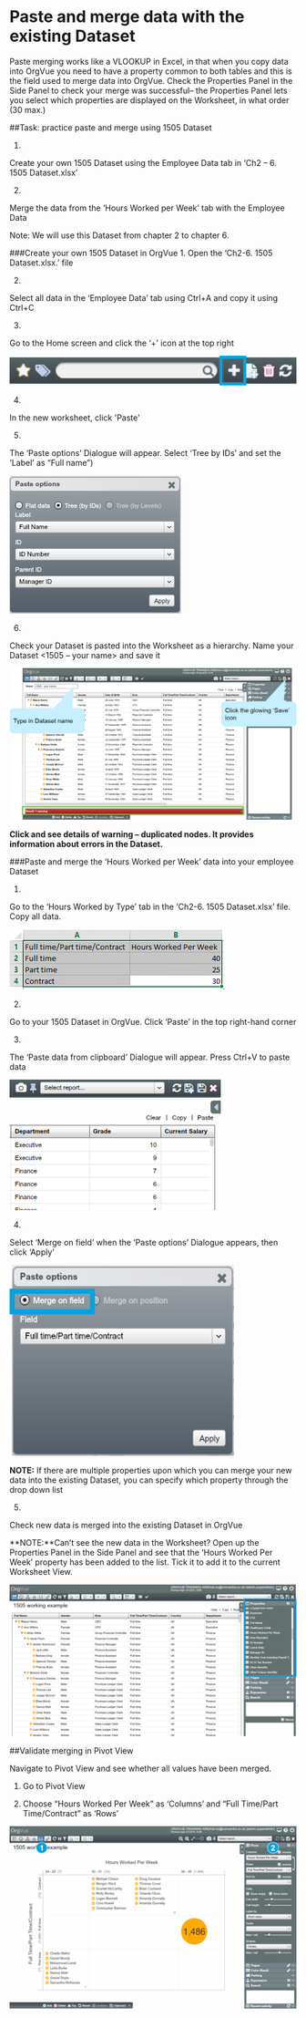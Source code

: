 # Paste and merge data with the existing Dataset

Paste merging works like a VLOOKUP in Excel, in that when you copy data into OrgVue you need to have a property common to both tables and this is the field used to merge data into OrgVue.
Check the Properties Panel in the Side Panel to check your merge was successful– the Properties Panel lets you select which properties are displayed on the Worksheet, in what order (30 max.)  

##Task: practice paste and merge using 1505 Dataset

1.
Create your own 1505 Dataset using the Employee Data tab in ‘Ch2 – 6. 1505 Dataset.xlsx’ 

2.
Merge the data from the ‘Hours Worked per Week’ tab with the Employee Data

Note: We will use this Dataset from chapter 2 to chapter 6.

###Create your own 1505 Dataset in OrgVue
1.
Open the ‘Ch2-6. 1505 Dataset.xlsx.’ file

2.
Select all data in the ‘Employee Data’ tab using Ctrl+A and copy it using Ctrl+C

3.
Go to the Home screen and click the ‘+’ icon at the top right

![](2-001.createdatasets.png)

4.
In the new worksheet, click 'Paste'

5.
The ‘Paste options’ Dialogue will appear. Select ‘Tree by IDs’ and set the ‘Label’ as “Full name”)

![](2-002.pasteoptions.png)

6.
Check your Dataset is pasted into the Worksheet as a hierarchy. Name your Dataset <1505 – your name> and save it

![](2-003.namedataset.png)

**Click and see details of warning – duplicated nodes. It provides information about errors in the Dataset.**



###Paste and merge the ‘Hours Worked per Week’ data into your employee Dataset

1.
Go to the ‘Hours Worked by Type’ tab in the ‘Ch2-6. 1505 Dataset.xlsx’ file. Copy all data.

![](2-004.copyhoursexcel.png)

2.
Go to your 1505 Dataset in OrgVue. Click ‘Paste’ in the top right-hand corner




3.
The ‘Paste data from clipboard’ Dialogue will appear. Press Ctrl+V to paste data

![](2-005.pastehoursdata.png)

4.
Select ‘Merge on field’ when the ‘Paste options’ Dialogue appears, then click ‘Apply’

![](2-006.pasteoptions.png)

**NOTE:** If there are multiple properties upon which you can merge your new data into the existing Dataset, you can specify which property through the drop down list

5.
Check new data is merged into the existing Dataset in OrgVue

**NOTE:**Can’t see the new data in the Worksheet?
Open up the Properties Panel in the Side Panel and see that the ‘Hours Worked Per Week’ property has been added to the list. Tick it to add it to the current Worksheet View.

![](2-007.checkdatamerged.png)

##Validate merging in Pivot View

Navigate to Pivot View and see whether all values have been merged.

1. Go to Pivot View 

2. Choose “Hours Worked Per Week” as ‘Columns’ and “Full Time/Part Time/Contract” as ‘Rows’ 

![](2-008.mergeddatapivot.png)
















